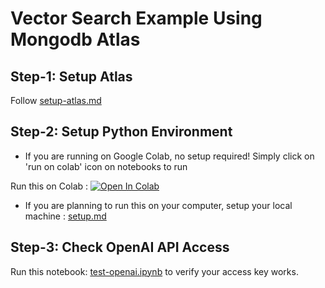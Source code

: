 # Vector Search Example Using Mongodb Atlas

## Step-1: Setup Atlas

Follow [setup-atlas.md](setup-atlas.md)

## Step-2: Setup Python Environment

* If you are running on Google Colab, no setup required!  Simply click on 'run on colab' icon on notebooks to run

Run this on Colab : 
[![Open In Colab](https://colab.research.google.com/assets/colab-badge.svg)](https://colab.research.google.com/github/sujee/mongodb-atlas-vector-search/)

* If you are planning to run this on your computer, setup your local machine : [setup.md](setup.md)

## Step-3: Check OpenAI API Access

Run this notebook: [test-openai.ipynb](test-openai.ipynb) to verify your access key works.